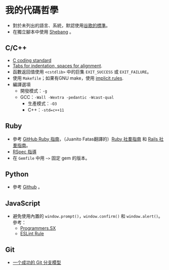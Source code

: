# 我的代碼哲學

- 對於未列出的語言、系統，默認使用[谷歌的標準](https://github.com/google/styleguide)。
- 在獨立腳本中使用 [Shebang](http://zh.wikipedia.org/wiki/Shebang_(Unix)) 。

## C/C++

- [C coding standard](https://users.ece.cmu.edu/~eno/coding/CCodingStandard.html)
- [Tabs for indentation, spaces for alignment](http://stackoverflow.com/a/8769873).
- 函數返回值使用 `<cstdlib>` 中的巨集 `EXIT_SUCCESS` 或 `EXIT_FAILURE`。
- 使用 `Makefile`；如果有GNU make，使用
  [implicit rules](https://www.gnu.org/software/make/manual/html_node/Implicit-Rules.html).
- 編譯選項
    - 開發模式：`-g`
    - GCC：`-Wall -Wextra -pedantic -Wcast-qual`
        - 生產模式：`-O3`
        - C++：`-std=c++11`

## Ruby

- 參考 [GitHub Ruby 指南](https://github.com/styleguide/ruby)，（Juanito Fatas翻譯的）[Ruby 社羣指南](https://github.com/JuanitoFatas/ruby-style-guide/blob/master/README-zhTW.md) 和 [Rails 社羣指南](https://github.com/JuanitoFatas/rails-style-guide/blob/master/README-zhTW.md)。
- [RSpec 指導](http://betterspecs.org/zh_tw/)
- 在 `Gemfile` 中用 `~>` 固定 gem 的版本。

## Python

- 參考 [Github](https://www.python.org/dev/peps/pep-0008/) 。

## JavaScript

- 避免使用內置的 `window.prompt()`，`window.confirm()` 和 `window.alert()`。參考：
    - [Programmers.SX](http://programmers.stackexchange.com/q/106031)
    - [ESLint Rule](http://eslint.org/docs/rules/no-alert.html)

## Git

- [一个成功的 Git 分支模型](http://www.oschina.net/translate/a-successful-git-branching-model)
